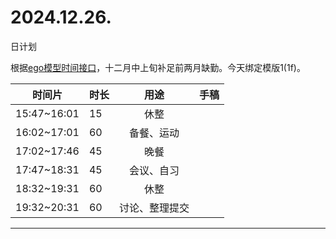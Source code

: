 # 2024.12.26.
日计划

根据[ego模型时间接口](https://gitee.com/hyg/blog/blob/master/timeflow.md)，十二月中上旬补足前两月缺勤。今天绑定模版1(1f)。

| 时间片 | 时长 | 用途 | 手稿 |
| --- | --- | :---: | --- |
| 15:47~16:01 | 15 | 休整 |  |
| 16:02~17:01 | 60 | 备餐、运动 |  |
| 17:02~17:46 | 45 | 晚餐 |  |
| 17:47~18:31 | 45 | 会议、自习 |  |
| 18:32~19:31 | 60 | 休整 |  |
| 19:32~20:31 | 60 | 讨论、整理提交 |  |

---

